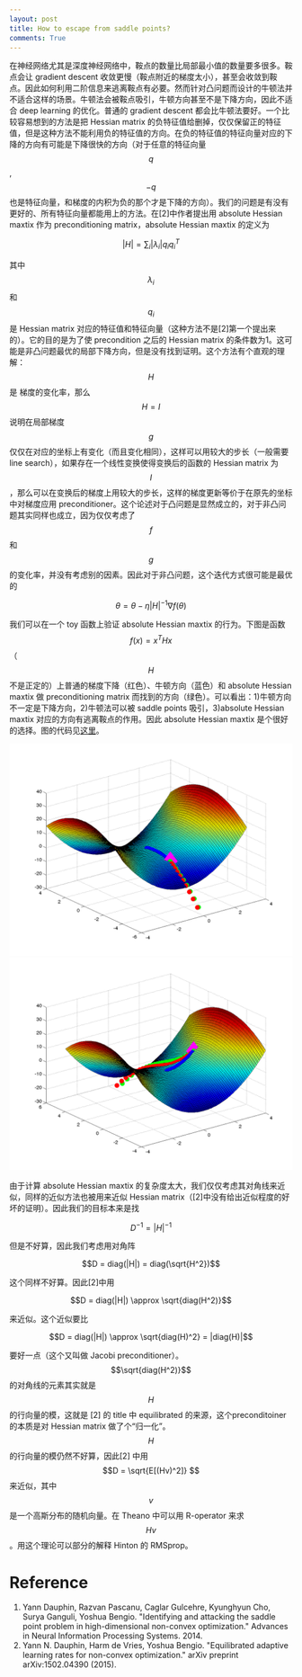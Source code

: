 ```yaml
---
layout: post
title: How to escape from saddle points?
comments: True
---
```


在神经网络尤其是深度神经网络中，鞍点的数量比局部最小值的数量要多很多。鞍点会让 gradient descent 收敛更慢（鞍点附近的梯度太小），甚至会收敛到鞍点。因此如何利用二阶信息来逃离鞍点有必要。然而针对凸问题而设计的牛顿法并不适合这样的场景。牛顿法会被鞍点吸引，牛顿方向甚至不是下降方向，因此不适合 deep learning 的优化。普通的 gradient descent 都会比牛顿法要好。一个比较容易想到的方法是把 Hessian matrix 的负特征值给删掉，仅仅保留正的特征值，但是这种方法不能利用负的特征值的方向。在负的特征值的特征向量对应的下降的方向有可能是下降很快的方向（对于任意的特征向量 $$q$$, $$-q$$ 也是特征向量，和梯度的内积为负的那个才是下降的方向）。我们的问题是有没有更好的、所有特征向量都能用上的方法。在[2]中作者提出用 absolute Hessian maxtix 作为 preconditioning  matrix，absolute Hessian maxtix 的定义为

$$
|H| = \sum_i |\lambda_i| q_iq_i^T
$$

其中 $$ \lambda_i $$ 和 $$ q_i $$ 是 Hessian matrix 对应的特征值和特征向量（这种方法不是[2]第一个提出来的）。它的目的是为了使 precondition 之后的 Hessian matrix 的条件数为1。这可能是非凸问题最优的局部下降方向，但是没有找到证明。这个方法有个直观的理解： $$ H $$ 是 梯度的变化率，那么 $$H=I$$ 说明在局部梯度 $$g$$ 仅仅在对应的坐标上有变化（而且变化相同），这样可以用较大的步长（一般需要line search），如果存在一个线性变换使得变换后的函数的 Hessian matrix 为 $$I$$，那么可以在变换后的梯度上用较大的步长，这样的梯度更新等价于在原先的坐标中对梯度应用 preconditioner。这个论述对于凸问题是显然成立的，对于非凸问题其实同样也成立，因为仅仅考虑了 $$f$$ 和 $$g$$ 的变化率，并没有考虑别的因素。因此对于非凸问题，这个迭代方式很可能是最优的

$$
\theta = \theta - \eta |H|^{-1} \nabla f(\theta)
$$

我们可以在一个 toy 函数上验证 absolute Hessian maxtix 的行为。下图是函数 $$f(x) = x^THx$$ （$$H$$ 不是正定的）上普通的梯度下降（红色）、牛顿方向（蓝色）和 absolute Hessian maxtix 做 preconditioning  matrix 而找到的方向（绿色）。可以看出：1)牛顿方向不一定是下降方向，2)牛顿法可以被 saddle points 吸引，3)absolute Hessian maxtix 对应的方向有逃离鞍点的作用。因此 absolute Hessian maxtix 是个很好的选择。图的代码见[这里](https://gist.github.com/cswhjiang/2281e0476dbb9c3ee999)。

![各种方向的比较 1](/figures/2015-09-10-escape-from-saddle-points-a.png)
![各种方向的比较 2](/figures/2015-09-10-escape-from-saddle-points-b.png)


由于计算 absolute Hessian maxtix 的复杂度太大，我们仅仅考虑其对角线来近似，同样的近似方法也被用来近似 Hessian matrix（[2]中没有给出近似程度的好坏的证明）。因此我们的目标本来是找 

$$D^{-1} = |H|^{-1}$$

但是不好算，因此我们考虑用对角阵 

$$D = diag(|H|) = diag(\sqrt{H^2})$$

这个同样不好算。因此[2]中用

$$D = diag(|H|) \approx \sqrt{diag(H^2)}$$ 

来近似。这个近似要比 

 $$D = diag(|H|) \approx \sqrt{diag(H)^2} = |diag(H)|$$ 

要好一点（这个又叫做 Jacobi preconditioner）。$$\sqrt{diag(H^2)}$$的对角线的元素其实就是 $$H$$ 的行向量的模，这就是 [2] 的 title 中 equilibrated 的来源，这个preconditoiner 的本质是对 Hessian matrix 做了个“归一化”。$$H$$ 的行向量的模仍然不好算，因此[2] 中用 $$D = \sqrt{E[(Hv)^2]} $$ 来近似，其中 $$v$$ 是一个高斯分布的随机向量。在 Theano 中可以用 R-operator 来求 $$Hv$$。用这个理论可以部分的解释 Hinton 的 RMSprop。





# Reference
1. Yann Dauphin, Razvan Pascanu, Caglar Gulcehre, Kyunghyun Cho, Surya Ganguli, Yoshua Bengio. "Identifying and attacking the saddle point problem in high-dimensional non-convex optimization." Advances in Neural Information Processing Systems. 2014.
2. Yann N. Dauphin, Harm de Vries, Yoshua Bengio. "Equilibrated adaptive learning rates for non-convex optimization." arXiv preprint arXiv:1502.04390 (2015).
